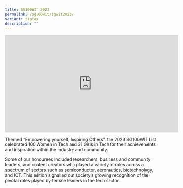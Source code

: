 ```yaml
---
title: SG100WIT 2023
permalink: /sg100wit/sgwit2023/
variant: tiptap
description: ""
---
```

<div class="iframe-wrapper">
<iframe height="315" width="560" allowfullscreen="true" frameborder="0" src="https://www.youtube.com/embed/-oDamlPFejc?si=3yTCIkSr0aJMtD_K"></iframe>
</div>
<p>Themed “Empowering yourself, Inspiring Others”, the 2023 SG100WIT List
celebrated 100 Women in Tech and 31 Girls in Tech for their achievements
and inspiration within the industry and community.</p>
<p>Some of our honourees included researchers, business and community leaders,
and content creators who played a variety of roles across a spectrum of
sectors such as semiconductor, aeronautics, biotechnology, and ICT. This
edition signalled our society’s growing recognition of the pivotal roles
played by female leaders in the tech sector.</p>